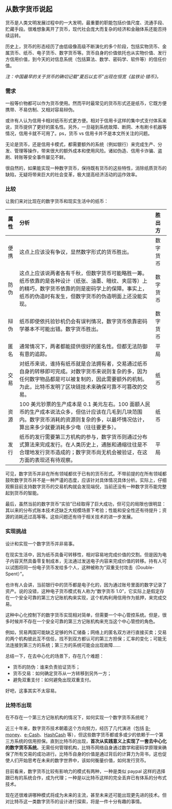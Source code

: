 ## 从数字货币说起

货币是人类文明发展过程中的一大发明，最重要的职能包括价值尺度、流通手段、贮藏手段。很难想象离开了货币，现代社会庞大而复杂的经济和金融体系还能否持续运转。

历史上，货币的形态经历了由低级像高级不断演化的多个阶段，包括实物货币、金属货币、纸币、电子货币、数字货币等。货币自身的价值依托也从实物价值、发行方信用价值，到今天的对信息系统（包括算法、数学、密码学、软件等）的信任价值。

*注：中国最早的关于货币的确切记载“夏后以玄币”出现在恒宽《盐铁论·错币》。*

### 需求

一般等价物都可以作为货币使用。然而平时最常见的货币形式还是纸币，它既方便携带、不易仿制、又相对容易辩伪。

或许有人认为信用卡相对纸币形式更方便。相对于信用卡这样的集中式支付体系来说，货币提供了更好的匿名性。另外，一旦碰到系统故障、断网、木有刷卡机器等情况，信用卡就不可用了。ps，货币 vs 信用卡并不是本文所关注的问题。

无论是货币，还是信用卡模式，都需要额外的系统（例如银行）来完成生产、分发、管理等操作，带来很大的额外成本和使用风险。诸如伪造、信用卡诈骗、盗刷、转账等安全事件屡见不鲜。

很自然的，如果能实现一种数字货币，保持既有货币的这些特性，消除纸质货币的缺陷，无疑将带来巨大的社会变革，极大提高经济活动的运作效率。

### 比较

让我们来对比现在的数字货币和现实生活中的纸币：

| 属性 | 分析 | 胜出方 |
| :--- | :--- | :--- |
| 便携 | 这点上应该没有争议，显然数字形式的货币胜出。 | 数字货币 |
| 防伪 | 这点上应该说两者各有千秋，但数字货币可能略胜一筹。纸币依靠的是各种设计（纸张、油墨、暗纹、夹层等）上的精巧，数字货币依靠的则是密码学上的保障。事实上，纸币的伪造时有发生，但数字货币的伪造明面上还没能实现。 | 数字货币 |
| 辩伪 | 纸币即使依托验钞机仍会有误判情况，数字货币依靠密码学基本不可能出错。数字货币胜出。 | 数字货币 |
| 匿名 | 通常情况下，两者都能提供很好的匿名性。但都无法防御有意的追踪。 | 平局 |
| 交易 | 对纸币来说，谁持有纸币就是合法拥有者，交易通过纸币自身的转移即可完成。对数字货币来说则复杂的多，因为任何数字物品都是可以被复制的，因此需要额外的机制。为此，比特币发明了区块链技术来确保可靠不可篡改的交易。 | 纸币 |
| 资源 | 100 美元钞票的生产成本是 0.1 美元左右。100 面额人民币的生产成本说法众多，但估计应该在几毛到几块范围内。数字货币消耗的资源则复杂的多，以最坏情况估计，算出来多少就要消耗多少电（往往要更多）。 | 纸币 |
| 发行 | 纸币的发行需要第三方机构的参与，数字货币则通过分布式算法来完成发行。在人类历史上，通胀和通缩往往是不合理地发行货币造成的；数字货币尚无机会被验证，在这方面的表现还有待观察。 | 平局 |

可见，数字货币并非在所有领域都优于已有的货币形式。不带前提的在所有领域都鼓吹数字货币并不是一种严谨的态度，应该针对具体情况具体分析。实际上，仔细观察目前支持数字货币的交易机构就会发现端倪，当前还没有一种数字货币能完整起到货币的智能。

最后，虽然当前的数字货币“实验”已经取得了巨大成功，但可见的局限也很明显：其以来的分布式账本技术还缺乏大规模场景下考验；性能和安全性还有待提升；资源的消耗还过高等等。这些问题还有待于相关技术的进一步发展。

### 实现挑战

设计和实现一个数字货币并非易事。

在现实生活中，因为纸币具备可转移性，相对容易地完成价值的交割。但是因为电子内容天然具备零复制成本，无法通过发送电子内容来完成价值的转移。持有人可以试图将同一份电子货币发给多个人，这种被称为“双重支付攻击（Double-Spent）”。

也许有人会讲，当前银行中的货币都是电子化的，因为通过账号里面的数字记录了资产。说的没错，这种电子货币模式有人称为“数字货币 1.0”，它实际上是假定存在一个安全可靠的第三方记账机构来实现，这个机构利用信用作为抵押，来完成交易。

这种中心化控制下的数字货币实现相对简单，但需要一个中心管控系统。但是，很多时候并不存在一个安全可靠的第三方记账机构来充当这个中心管控的角色。

例如，贸易两国可能缺乏足够的外汇储备；网络上的匿名双方进行直接买卖；交易的两个机构彼此互不信任，找不到双方都认可的第三方担保；汇率的变化；可能无法连接到第三方的系统；第三方的系统可能会出现故障……

总结一下，在去中心化的场景下，存在几个难题：

* 货币的防伪：谁来负责验证货币；
* 货币交易：如何确定货币从一方转移到另外一方；
* 避免双重支付：如何避免出现双重支付。

好吧，这事其实不太容易。

### 比特币出现

在不存在一个第三方记账机构的情况下，如何实现一个数字货币系统呢？

近三十年来，数字货币技术朝着这个方向努力，经历了几代演进（包括 [B-money]()、[e-Cash]()、[HashCash]() 等），但这些数字货币都或多或少的依赖于一个第三方系统的信用担保。直到比特币的出现，**首次从实践意义上实现了一套去中心化的数字货币系统**。无需任何管理机构，比特币网络自身通过数学和密码学原理来确保了所有交易的成功进行。比特币自身的价值是通过背后的计算力为背书，这也促使人们开始思考在未来的数字世界中，该如何衡量价值，如何发行货币。

目前看来，数字货币比较有影响力的模式有两种，一种是类似 paypal 这样的选择跟已有的系统合作，成为代理；一种是以比特币这样的完全丢弃已有体系的分布式技术。

现在还很难讲哪种模式将成为未来的主流，甚至未来还可能出现更先进的技术。但对比特币这一类数字货币的设计进行探索，将是一件十分有趣的事情。


